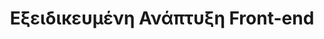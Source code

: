---
title: "Εξειδικευμένη Ανάπτυξη Front-end"
preview_title: "Σχεδιασμός & <br>Ανάπτυξη Front-end"
short: "Η δημιουργική μας εταιρεία εξειδικεύεται στην ανάπτυξη Front-end, προσφέροντας εξαιρετικά οπτικά και λειτουργικά ιστοτόπους."

# Πλήρεις Λεπτομέρειες
introTitle: Υπηρεσίες <br> <span class="mil-thin">Ανάπτυξης Front-end</span>
description:
  title: Η <span class="mil-thin">Προσέγγισή</span> μας <br>και <span class="mil-thin">Ειδικότητα Εργασίας</span>
  content: "Στην εταιρεία μας, ακολουθούμε μια μοναδική προσέγγιση στον σχεδιασμό και την ανάπτυξη ιστοσελίδων. Στοχεύουμε στη δημιουργία ιστοσελίδων που είναι όχι μόνο εξαιρετικά στην εμφάνιση, αλλά και λειτουργικές, χρηστικές και SEO-βελτιστοποιημένες."
  button:
    link: /projects
    label: Δείτε Projects

list:
  items:
    - label: "Ανάπτυξη HTML/CSS"
      value: "<p>Ειδικευόμαστε στην ανάπτυξη HTML και CSS, τα οποία αποτελούν το θεμέλιο κάθε σύγχρονης ιστοσελίδας. Επικεντρωνόμαστε στη δημιουργία κομψών, SEO-φιλικών και λειτουργικών σχεδίων.</p>"
    - label: "Ανάπτυξη JavaScript"
      value: "<p>Χρησιμοποιούμε JavaScript για την προσθήκη διαδραστικότητας στις ιστοσελίδες μας. Από απλές λειτουργίες όπως sliders και pop-ups, έως πιο πολύπλοκες εφαρμογές, εξασφαλίζουμε μια ολοκληρωμένη χρήστης εμπειρία.</p>"
    - label: "Responsive Σχεδιασμός"
      value: "<p>Εγγυόμαστε ότι οι ιστοσελίδες μας είναι πλήρως ανταποκριτικές, προσαρμόζοντας τον σχεδιασμό για όλες τις συσκευές και τις διαστάσεις οθόνης.</p>"
    - label: "Σχεδίαση UI/UX"
      value: "<p>Προσφέρουμε υπηρεσίες σχεδίασης UI/UX, επικεντρώνοντας στη βελτίωση της χρηστικότητας και της εμπειρίας του χρήστη, με στόχο την αύξηση της επισκεψιμότητας και της διάρκειας παραμονής.</p>"
---